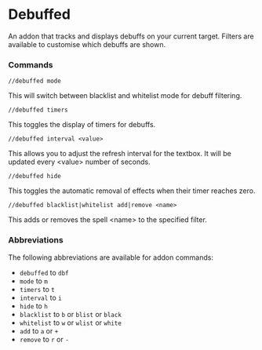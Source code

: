 # Debuffed

An addon that tracks and displays debuffs on your current target. Filters are available to customise which debuffs are shown.

### Commands

`//debuffed mode`

This will switch between blacklist and whitelist mode for debuff filtering.

`//debuffed timers`

This toggles the display of timers for debuffs.

`//debuffed interval <value>`

This allows you to adjust the refresh interval for the textbox. It will be updated every \<value\> number of seconds.

`//debuffed hide`

This toggles the automatic removal of effects when their timer reaches zero.

`//debuffed blacklist|whitelist add|remove <name>`

This adds or removes the spell \<name\> to the specified filter.

### Abbreviations

The following abbreviations are available for addon commands:
* `debuffed` to `dbf`
* `mode` to `m`
* `timers` to `t`
* `interval` to `i`
* `hide` to `h`
* `blacklist` to `b` or `blist` or `black`
* `whitelist` to `w` or `wlist` or `white`
* `add` to `a` or `+`
* `remove` to `r` or `-`

